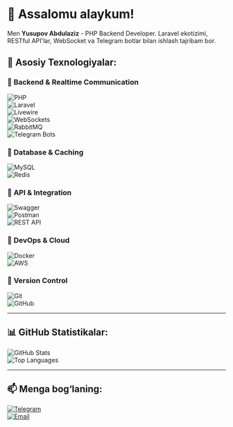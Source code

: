 # 👋 Assalomu alaykum!  
Men **Yusupov Abdulaziz** - PHP Backend Developer. Laravel ekotizimi, RESTful API'lar, WebSocket va Telegram botlar bilan ishlash tajribam bor.

## 🚀 Asosiy Texnologiyalar:
### 🔹 **Backend & Realtime Communication**  
![PHP](https://img.shields.io/badge/PHP-777BB4?style=for-the-badge&logo=php&logoColor=white)  
![Laravel](https://img.shields.io/badge/Laravel-red?style=for-the-badge&logo=laravel&logoColor=white)  
![Livewire](https://img.shields.io/badge/Livewire-blue?style=for-the-badge&logo=livewire&logoColor=white)  
![WebSockets](https://img.shields.io/badge/WebSockets-%2300f?style=for-the-badge&logo=websocket&logoColor=white)  
![RabbitMQ](https://img.shields.io/badge/RabbitMQ-FF6600?style=for-the-badge&logo=rabbitmq&logoColor=white)  
![Telegram Bots](https://img.shields.io/badge/Telegram%20Bots-%2326A5E4?style=for-the-badge&logo=telegram&logoColor=white)  

### 🔹 **Database & Caching**  
![MySQL](https://img.shields.io/badge/MySQL-4479A1?style=for-the-badge&logo=mysql&logoColor=white)  
![Redis](https://img.shields.io/badge/Redis-DC382D?style=for-the-badge&logo=redis&logoColor=white)  

### 🔹 **API & Integration**  
![Swagger](https://img.shields.io/badge/Swagger-green?style=for-the-badge&logo=swagger&logoColor=white)  
![Postman](https://img.shields.io/badge/Postman-orange?style=for-the-badge&logo=postman&logoColor=white)  
![REST API](https://img.shields.io/badge/REST%20API-%2300f?style=for-the-badge)  

### 🔹 **DevOps & Cloud**  
![Docker](https://img.shields.io/badge/Docker-blue?style=for-the-badge&logo=docker&logoColor=white)  
![AWS](https://img.shields.io/badge/AWS-FF9900?style=for-the-badge&logo=amazon-aws&logoColor=white)  

### 🔹 **Version Control**  
![Git](https://img.shields.io/badge/Git-F05032?style=for-the-badge&logo=git&logoColor=white)  
![GitHub](https://img.shields.io/badge/GitHub-black?style=for-the-badge&logo=github&logoColor=white)  

---

## 📊 GitHub Statistikalar:
![GitHub Stats](https://github-readme-stats.vercel.app/api?username=AbdulazizYusupov&show_icons=true&theme=radical)  
![Top Languages](https://github-readme-stats.vercel.app/api/top-langs/?username=AbdulazizYusupov&layout=compact&theme=radical)   

---

## 📫 Menga bog‘laning:  
[![Telegram](https://img.shields.io/badge/Telegram-blue?style=for-the-badge&logo=telegram&logoColor=white)](https://t.me/Mars_1337)  
[![Email](https://img.shields.io/badge/Email-D14836?style=for-the-badge&logo=gmail&logoColor=white)](mailto:yusupovvlogs@email.com)  
